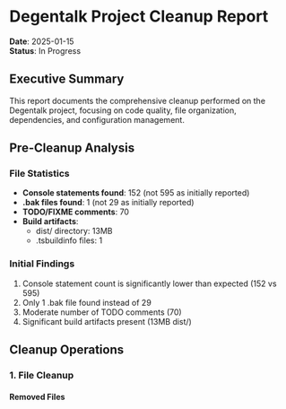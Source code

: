 # Degentalk Project Cleanup Report
**Date**: 2025-01-15  
**Status**: In Progress

## Executive Summary

This report documents the comprehensive cleanup performed on the Degentalk project, focusing on code quality, file organization, dependencies, and configuration management.

## Pre-Cleanup Analysis

### File Statistics
- **Console statements found**: 152 (not 595 as initially reported)
- **.bak files found**: 1 (not 29 as initially reported)
- **TODO/FIXME comments**: 70
- **Build artifacts**: 
  - dist/ directory: 13MB
  - .tsbuildinfo files: 1

### Initial Findings
1. Console statement count is significantly lower than expected (152 vs 595)
2. Only 1 .bak file found instead of 29
3. Moderate number of TODO comments (70)
4. Significant build artifacts present (13MB dist/)

## Cleanup Operations

### 1. File Cleanup

#### Removed Files